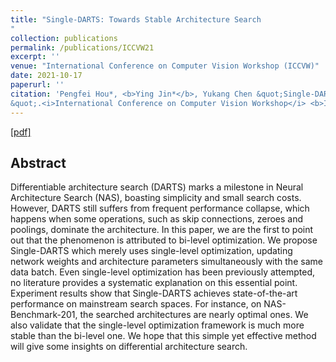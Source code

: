 ```yaml
---
title: "Single-DARTS: Towards Stable Architecture Search
"
collection: publications
permalink: /publications/ICCVW21
excerpt: ''
venue: "International Conference on Computer Vision Workshop (ICCVW)"
date: 2021-10-17
paperurl: ''
citation: 'Pengfei Hou*, <b>Ying Jin*</b>, Yukang Chen &quot;Single-DARTS: Towards Stable Architecture Search
&quot;.<i>International Conference on Computer Vision Workshop</i> <b>ICCVW 2021</b>.'
---
```


[[pdf]](https://openaccess.thecvf.com/content/ICCV2021W/NeurArch/papers/Hou_Single-DARTS_Towards_Stable_Architecture_Search_ICCVW_2021_paper.pdf)

## Abstract
Differentiable architecture search (DARTS) marks a milestone in Neural Architecture Search (NAS), boasting simplicity and small search costs. However, DARTS still suffers from frequent performance collapse, which happens when some operations, such as skip connections, zeroes and poolings, dominate the architecture. In this paper, we are the first to point out that the phenomenon is attributed to bi-level optimization. We propose Single-DARTS which merely uses single-level optimization, updating network weights and architecture parameters simultaneously with the same data batch. Even single-level optimization has been previously attempted, no literature provides a systematic explanation on this essential point. Experiment results show that Single-DARTS achieves state-of-the-art performance on mainstream search spaces. For instance, on NAS-Benchmark-201, the searched architectures are nearly optimal ones. We also validate that the single-level optimization framework is much more stable than the bi-level one. We hope that this simple yet effective method will give some insights on differential architecture search.
